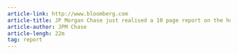 ```yaml
---
article-link: http://www.bloomberg.com
article-title: JP Morgan Chase just realised a 10 page report on the how they are servicing the most underprivileged in Chicago by sending them Visa gift cards. Check out the result of their 10 year study.
article-author: JPM Chase
article-lengh: 22m
tag: report
---
```

